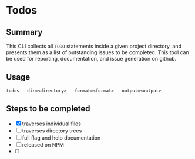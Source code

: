 # Todos

## Summary
This CLI collects all `TODO` statements inside a given project directory, and presents them as a list of outstanding issues to be completed. This tool can be used for reporting, documentation, and issue generation on github.

## Usage

``` shell
todos --dir=<directory> --format=<format> --output=<output>
```

## Steps to be completed
- [x] traverses individual files
- [ ] traverses directory trees
- [ ] full flag and help documentation
- [ ] released on NPM
- [ ]

